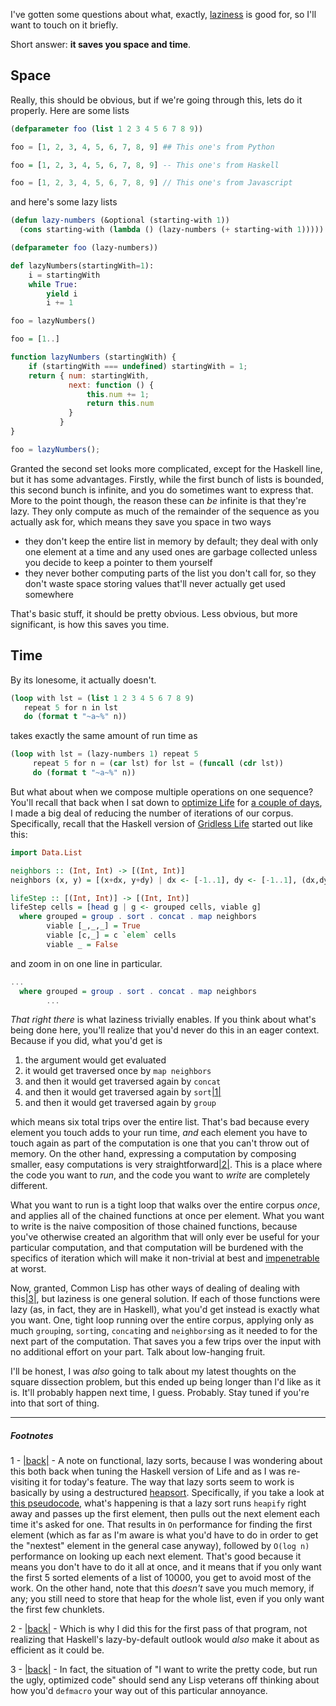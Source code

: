 I've gotten some questions about what, exactly, [laziness](http://en.wikipedia.org/wiki/Lazy_evaluation) is good for, so I'll want to touch on it briefly.

Short answer: **it saves you space and time**.

## <a name="space" href="#space"></a>Space

Really, this should be obvious, but if we're going through this, lets do it properly. Here are some lists

```lisp
(defparameter foo (list 1 2 3 4 5 6 7 8 9))
```

```python
foo = [1, 2, 3, 4, 5, 6, 7, 8, 9] ## This one's from Python
```

```haskell
foo = [1, 2, 3, 4, 5, 6, 7, 8, 9] -- This one's from Haskell
```

```javascript
foo = [1, 2, 3, 4, 5, 6, 7, 8, 9] // This one's from Javascript
```

and here's some lazy lists

```lisp
(defun lazy-numbers (&optional (starting-with 1))
  (cons starting-with (lambda () (lazy-numbers (+ starting-with 1)))))

(defparameter foo (lazy-numbers))
```

```python
def lazyNumbers(startingWith=1):
    i = startingWith
    while True:
        yield i
        i += 1

foo = lazyNumbers()
```

```haskell
foo = [1..]
```

```javascript
function lazyNumbers (startingWith) {
    if (startingWith === undefined) startingWith = 1;
    return { num: startingWith,
             next: function () {
                 this.num += 1;
                 return this.num
             }
           }
}

foo = lazyNumbers();
```

Granted the second set looks more complicated, except for the Haskell line, but it has some advantages. Firstly, while the first bunch of lists is bounded, this second bunch is infinite, and you do sometimes want to express that. More to the point though, the reason these can *be* infinite is that they're lazy. They only compute as much of the remainder of the sequence as you actually ask for, which means they save you space in two ways


- they don't keep the entire list in memory by default; they deal with only one element at a time and any used ones are garbage collected unless you decide to keep a pointer to them yourself
- they never bother computing parts of the list you don't call for, so they don't waste space storing values that'll never actually get used somewhere


That's basic stuff, it should be pretty obvious. Less obvious, but more significant, is how this saves you time.

## <a name="time" href="#time"></a>Time

By its lonesome, it actually doesn't.

```lisp
(loop with lst = (list 1 2 3 4 5 6 7 8 9)
   repeat 5 for n in lst
   do (format t "~a~%" n))
```

takes exactly the same amount of run time as

```lisp
(loop with lst = (lazy-numbers 1) repeat 5
     repeat 5 for n = (car lst) for lst = (funcall (cdr lst))
     do (format t "~a~%" n))
```

But what about when we compose multiple operations on one sequence? You'll recall that back when I sat down to [optimize Life](http://langnostic.blogspot.ca/2012/12/life-extreme-optimizing-for-time-in.html) for [a couple of days](http://langnostic.blogspot.ca/2012/12/not-optimizing-haskell.html), I made a big deal of reducing the number of iterations of our corpus. Specifically, recall that the Haskell version of [Gridless Life](http://langnostic.blogspot.ca/2012/12/life-common-lisp-haskell-and-clojure.html) started out like this:

```haskell
import Data.List

neighbors :: (Int, Int) -> [(Int, Int)]
neighbors (x, y) = [(x+dx, y+dy) | dx <- [-1..1], dy <- [-1..1], (dx,dy) /= (0,0)]

lifeStep :: [(Int, Int)] -> [(Int, Int)]
lifeStep cells = [head g | g <- grouped cells, viable g]
  where grouped = group . sort . concat . map neighbors
        viable [_,_,_] = True
        viable [c,_] = c `elem` cells
        viable _ = False
```

and zoom in on one line in particular.

```haskell
...
  where grouped = group . sort . concat . map neighbors
        ...
```

*That right there* is what laziness trivially enables. If you think about what's being done here, you'll realize that you'd never do this in an eager context. Because if you did, what you'd get is


1.   the argument would get evaluated
1.   it would get traversed once by `map neighbors`
1.   and then it would get traversed again by `concat`
1.   and then it would get traversed again by `sort`<a name="note-Mon-Apr-29-130749EDT-2013"></a>[|1|](#foot-Mon-Apr-29-130749EDT-2013)
1.   and then it would get traversed again by `group`


which means six total trips over the entire list. That's bad because every element you touch adds to your run time, *and* each element you have to touch again as part of the computation is one that you can't throw out of memory. On the other hand, expressing a computation by composing smaller, easy computations is very straightforward<a name="note-Mon-Apr-29-130806EDT-2013"></a>[|2|](#foot-Mon-Apr-29-130806EDT-2013). This is a place where the code you want to *run*, and the code you want to *write* are completely different.

What you want to run is a tight loop that walks over the entire corpus *once*, and applies all of the chained functions at once per element. What you want to write is the naive composition of those chained functions, because you've otherwise created an algorithm that will only ever be useful for your particular computation, and that computation will be burdened with the specifics of iteration which will make it non-trivial at best and [impenetrable](https://github.com/slyrus/cl-typesetting/blob/master/tables.lisp#L168-L277) at worst.

Now, granted, Common Lisp has other ways of dealing of dealing with this<a name="note-Mon-Apr-29-131658EDT-2013"></a>[|3|](#foot-Mon-Apr-29-131658EDT-2013), but laziness is one general solution. If each of those functions were lazy (as, in fact, they are in Haskell), what you'd get instead is exactly what you want. One, tight loop running over the entire corpus, applying only as much `group`ing, `sort`ing, `concat`ing and `neighbors`ing as it needed to for the next part of the computation. That saves you a few trips over the input with no additional effort on your part. Talk about low-hanging fruit.

I'll be honest, I was *also* going to talk about my latest thoughts on the square dissection problem, but this ended up being longer than I'd like as it is. It'll probably happen next time, I guess. Probably. Stay tuned if you're into that sort of thing.


* * *
##### Footnotes

1 - <a name="foot-Mon-Apr-29-130749EDT-2013"></a>[|back|](#note-Mon-Apr-29-130749EDT-2013) - A note on functional, lazy sorts, because I was wondering about this both back when tuning the Haskell version of Life and as I was re-visiting it for today's feature. The way that lazy sorts seem to work is basically by using a destructured [heapsort](http://en.wikipedia.org/wiki/Heapsort). Specifically, if you take a look at [this pseudocode](http://en.wikipedia.org/wiki/Heapsort#Pseudocode), what's happening is that a lazy sort runs `heapify` right away and passes up the first element, then pulls out the next element each time it's asked for one. That results in `On` performance for finding the first element (which as far as I'm aware is what you'd have to do in order to get the "nextest" element in the general case anyway), followed by `O(log n)` performance on looking up each next element. That's good because it means you don't have to do it all at once, and it means that if you only want the first 5 sorted elements of a list of 10000, you get to avoid most of the work. On the other hand, note that this *doesn't* save you much memory, if any; you still need to store that heap for the whole list, even if you only want the first few chunklets.

2 - <a name="foot-Mon-Apr-29-130806EDT-2013"></a>[|back|](#note-Mon-Apr-29-130806EDT-2013) - Which is why I did this for the first pass of that program, not realizing that Haskell's lazy-by-default outlook would *also* make it about as efficient as it could be.

3 - <a name="foot-Mon-Apr-29-131658EDT-2013"></a>[|back|](#note-Mon-Apr-29-131658EDT-2013) - In fact, the situation of "I want to write the pretty code, but run the ugly, optimized code" should send any Lisp veterans off thinking about how you'd `defmacro` your way out of this particular annoyance.
